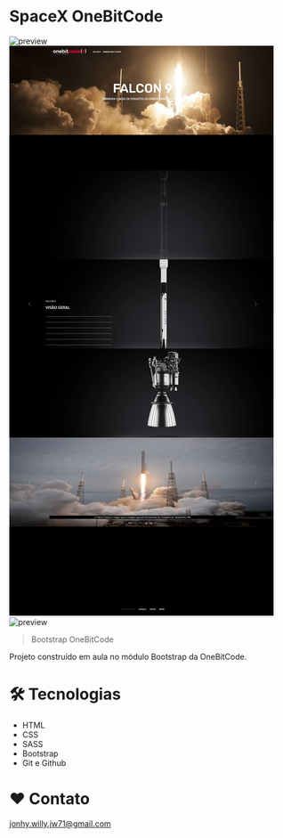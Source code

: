 # SpaceX OneBitCode

![preview](./.github/preview_index.html.png)
![preview](./.github/preview_falcon9.html.png)
![preview](./.github/preview_humanSpace.html.png)

> Bootstrap OneBitCode

Projeto construído em aula no módulo Bootstrap da OneBitCode.

# 🛠 Tecnologias

- HTML
- CSS
- SASS
- Bootstrap
- Git e Github

# ❤ Contato

jonhy.willy.jw71@gmail.com
